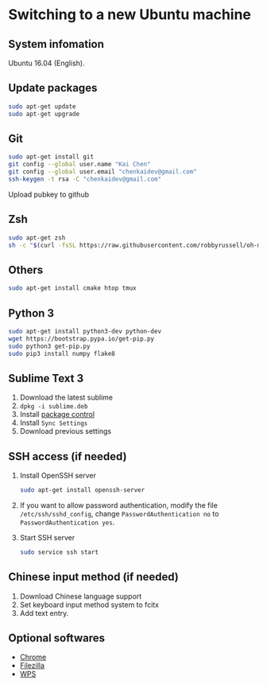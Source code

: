 # Switching to a new Ubuntu machine

## System infomation
Ubuntu 16.04 (English).

## Update packages
``` bash
sudo apt-get update
sudo apt-get upgrade
```

##  Git
``` bash
sudo apt-get install git
git config --global user.name "Kai Chen"
git config --global user.email "chenkaidev@gmail.com"
ssh-keygen -t rsa -C "chenkaidev@gmail.com"
```

Upload pubkey to github

## Zsh
``` bash
sudo apt-get zsh
sh -c "$(curl -fsSL https://raw.githubusercontent.com/robbyrussell/oh-my-zsh/master/tools/install.sh)"
```

## Others
``` bash
sudo apt-get install cmake htop tmux
```

## Python 3
``` bash
sudo apt-get install python3-dev python-dev
wget https://bootstrap.pypa.io/get-pip.py
sudo python3 get-pip.py
sudo pip3 install numpy flake8
```

## Sublime Text 3
1. Download the latest sublime
2. `dpkg -i sublime.deb`
3. Install [package control](https://packagecontrol.io/installation)
4. Install `Sync Settings`
5. Download previous settings

## SSH access (if needed)
1. Install OpenSSH server

    ``` bash
    sudo apt-get install openssh-server
    ```

2. If you want to allow password authentication, modify the file `/etc/ssh/sshd_config`, change `PasswordAuthentication no` to `PasswordAuthentication yes`.
3. Start SSH server

    ``` bash
    sudo service ssh start
    ```

## Chinese input method (if needed)
1. Download Chinese language support
2. Set keyboard input method system to fcitx
3. Add text entry.

## Optional softwares
- [Chrome](https://www.google.com/chrome/browser/desktop/index.html)
- [Filezilla](https://filezilla-project.org/download.php?type=client)
- [WPS](http://wps-community.org/downloads)